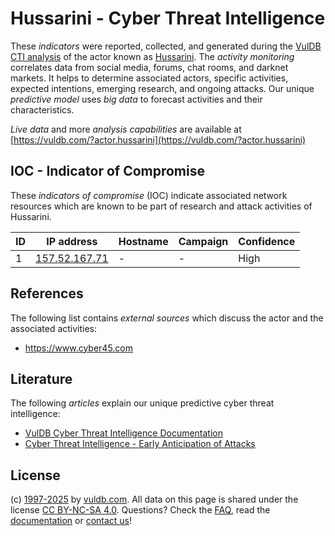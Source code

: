 # Hussarini - Cyber Threat Intelligence

These _indicators_ were reported, collected, and generated during the [VulDB CTI analysis](https://vuldb.com/?kb.cti) of the actor known as [Hussarini](https://vuldb.com/?actor.hussarini). The _activity monitoring_ correlates data from social media, forums, chat rooms, and darknet markets. It helps to determine associated actors, specific activities, expected intentions, emerging research, and ongoing attacks. Our unique _predictive model_ uses _big data_ to forecast activities and their characteristics.

_Live data_ and more _analysis capabilities_ are available at [https://vuldb.com/?actor.hussarini](https://vuldb.com/?actor.hussarini)

## IOC - Indicator of Compromise

These _indicators of compromise_ (IOC) indicate associated network resources which are known to be part of research and attack activities of Hussarini.

ID | IP address | Hostname | Campaign | Confidence
-- | ---------- | -------- | -------- | ----------
1 | [157.52.167.71](https://vuldb.com/?ip.157.52.167.71) | - | - | High

## References

The following list contains _external sources_ which discuss the actor and the associated activities:

* https://www.cyber45.com

## Literature

The following _articles_ explain our unique predictive cyber threat intelligence:

* [VulDB Cyber Threat Intelligence Documentation](https://vuldb.com/?kb.cti)
* [Cyber Threat Intelligence - Early Anticipation of Attacks](https://www.scip.ch/en/?labs.20201022)

## License

(c) [1997-2025](https://vuldb.com/?kb.changelog) by [vuldb.com](https://vuldb.com/?kb.about). All data on this page is shared under the license [CC BY-NC-SA 4.0](https://creativecommons.org/licenses/by-nc-sa/4.0/). Questions? Check the [FAQ](https://vuldb.com/?kb.faq), read the [documentation](https://vuldb.com/?kb) or [contact us](https://vuldb.com/?contact)!
